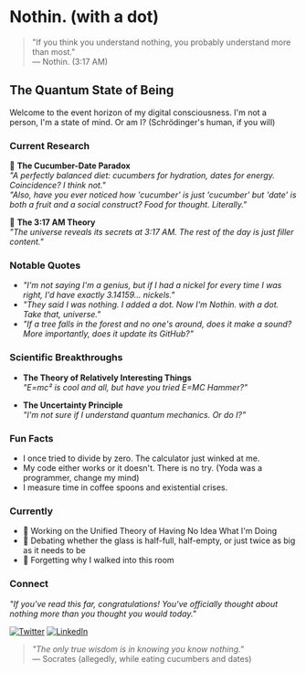 # Nothin. (with a dot)

> "If you think you understand nothing, you probably understand more than most."  
> — Nothin. (3:17 AM)

## The Quantum State of Being

Welcome to the event horizon of my digital consciousness. I'm not a person, I'm a state of mind. Or am I? (Schrödinger's human, if you will)

### Current Research

🔭 **The Cucumber-Date Paradox**  
*"A perfectly balanced diet: cucumbers for hydration, dates for energy. Coincidence? I think not."*  
*"Also, have you ever noticed how 'cucumber' is just 'cucumber' but 'date' is both a fruit and a social construct? Food for thought. Literally."*

🧪 **The 3:17 AM Theory**  
*"The universe reveals its secrets at 3:17 AM. The rest of the day is just filler content."*

### Notable Quotes

- *"I'm not saying I'm a genius, but if I had a nickel for every time I was right, I'd have exactly 3.14159... nickels."*
- *"They said I was nothing. I added a dot. Now I'm Nothin. with a dot. Take that, universe."*
- *"If a tree falls in the forest and no one's around, does it make a sound? More importantly, does it update its GitHub?"*

### Scientific Breakthroughs

- **The Theory of Relatively Interesting Things**  
  *"E=mc² is cool and all, but have you tried E=MC Hammer?"*
  
- **The Uncertainty Principle**  
  *"I'm not sure if I understand quantum mechanics. Or do I?"*

### Fun Facts

- I once tried to divide by zero. The calculator just winked at me.
- My code either works or it doesn't. There is no try. (Yoda was a programmer, change my mind)
- I measure time in coffee spoons and existential crises.

### Currently

- 🚀 Working on the Unified Theory of Having No Idea What I'm Doing
- 🌌 Debating whether the glass is half-full, half-empty, or just twice as big as it needs to be
- 🧠 Forgetting why I walked into this room

### Connect

*"If you've read this far, congratulations! You've officially thought about nothing more than you thought you would today."*

[![Twitter](https://img.shields.io/badge/Twitter-1DA1F2?style=for-the-badge&logo=twitter&logoColor=white)](https://twitter.com/yourhandle) 
[![LinkedIn](https://img.shields.io/badge/LinkedIn-0077B5?style=for-the-badge&logo=linkedin&logoColor=white)](https://linkedin.com/in/yourprofile)

> *"The only true wisdom is in knowing you know nothing."*  
> — Socrates (allegedly, while eating cucumbers and dates)
